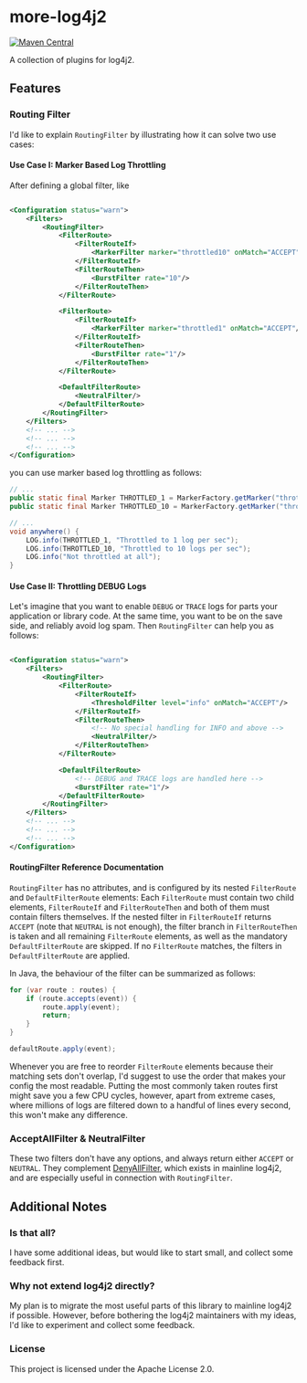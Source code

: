 # more-log4j2
[![Maven Central](https://img.shields.io/maven-central/v/com.github.mlangc/more-log4j2.svg?label=Maven%20Central)](https://search.maven.org/artifact/com.github.mlangc/more-log4j2)

A collection of plugins for log4j2.

## Features

### Routing Filter

I'd like to explain `RoutingFilter` by illustrating how it can solve two use cases:

#### Use Case I: Marker Based Log Throttling

After defining a global filter, like

```xml

<Configuration status="warn">
    <Filters>
        <RoutingFilter>
            <FilterRoute>
                <FilterRouteIf>
                    <MarkerFilter marker="throttled10" onMatch="ACCEPT"/>
                </FilterRouteIf>
                <FilterRouteThen>
                    <BurstFilter rate="10"/>
                </FilterRouteThen>
            </FilterRoute>

            <FilterRoute>
                <FilterRouteIf>
                    <MarkerFilter marker="throttled1" onMatch="ACCEPT"/>
                </FilterRouteIf>
                <FilterRouteThen>
                    <BurstFilter rate="1"/>
                </FilterRouteThen>
            </FilterRoute>

            <DefaultFilterRoute>
                <NeutralFilter/>
            </DefaultFilterRoute>
        </RoutingFilter>
    </Filters>
    <!-- ... -->
    <!-- ... -->
    <!-- ... -->
</Configuration>
```

you can use marker based log throttling as follows:

```java
// ...
public static final Marker THROTTLED_1 = MarkerFactory.getMarker("throttled1");
public static final Marker THROTTLED_10 = MarkerFactory.getMarker("throttled10");

// ...
void anywhere() {
    LOG.info(THROTTLED_1, "Throttled to 1 log per sec");
    LOG.info(THROTTLED_10, "Throttled to 10 logs per sec");
    LOG.info("Not throttled at all");
}
```

#### Use Case II: Throttling DEBUG Logs

Let's imagine that you want to enable `DEBUG` or `TRACE` logs for parts your application or library code. At the same time, you
want to be on the save side, and reliably avoid log spam. Then `RoutingFilter` can help you as follows:

```xml

<Configuration status="warn">
    <Filters>
        <RoutingFilter>
            <FilterRoute>
                <FilterRouteIf>
                    <ThresholdFilter level="info" onMatch="ACCEPT"/>
                </FilterRouteIf>
                <FilterRouteThen>
                    <!-- No special handling for INFO and above -->
                    <NeutralFilter/>
                </FilterRouteThen>
            </FilterRoute>

            <DefaultFilterRoute>
                <!-- DEBUG and TRACE logs are handled here -->
                <BurstFilter rate="1"/>
            </DefaultFilterRoute>
        </RoutingFilter>
    </Filters>
    <!-- ... -->
    <!-- ... -->
    <!-- ... -->
</Configuration>
```

#### RoutingFilter Reference Documentation

`RoutingFilter` has no attributes, and is configured by its nested `FilterRoute` and `DefaultFilterRoute` elements:
Each `FilterRoute` must contain two child elements, `FilterRouteIf` and `FilterRouteThen` and both of them must contain filters
themselves. If the nested filter in `FilterRouteIf` returns `ACCEPT` (note that `NEUTRAL` is not enough), the filter branch in
`FilterRouteThen` is taken and all remaining `FilterRoute` elements, as well as the mandatory `DefaultFilterRoute`
are skipped. If no `FilterRoute` matches, the filters in `DefaultFilterRoute` are applied.

In Java, the behaviour of the filter can be summarized as follows:

```java
for (var route : routes) {
    if (route.accepts(event)) {
        route.apply(event);
        return;
    }
}

defaultRoute.apply(event);
```

Whenever you are free to reorder `FilterRoute` elements because their matching sets don't overlap, I'd suggest to use the
order that makes your config the most readable. Putting the most commonly taken routes first might save you a few CPU cycles,
however, apart from extreme cases, where millions of logs are filtered down to a handful of lines every second, this won't 
make any difference.

### AcceptAllFilter & NeutralFilter

These two filters don't have any options, and always return either `ACCEPT` or `NEUTRAL`. They complement
[DenyAllFilter](https://logging.apache.org/log4j/2.x/manual/filters.html#deny-filter), which exists in mainline log4j2, and are
especially useful in connection with `RoutingFilter`.

## Additional Notes

### Is that all?

I have some additional ideas, but would like to start small, and collect some feedback first.

### Why not extend log4j2 directly?

My plan is to migrate the most useful parts of this library to mainline log4j2 if possible. However, before bothering the log4j2
maintainers with my ideas, I'd like to experiment and collect some feedback.

### License

This project is licensed under the Apache License 2.0.